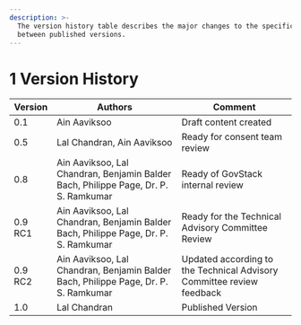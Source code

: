 ```yaml
---
description: >-
  The version history table describes the major changes to the specifications
  between published versions.
---
```


# 1 Version History

| Version | Authors                                                                             | Comment                                                               |
| ------- | ----------------------------------------------------------------------------------- | --------------------------------------------------------------------- |
| 0.1     | Ain Aaviksoo                                                                        | Draft content created                                                 |
| 0.5     | Lal Chandran, Ain Aaviksoo                                                          | Ready for consent team review                                         |
| 0.8     | Ain Aaviksoo, Lal Chandran, Benjamin Balder Bach, Philippe Page, Dr. P. S. Ramkumar | Ready of GovStack internal review                                     |
| 0.9 RC1 | Ain Aaviksoo, Lal Chandran, Benjamin Balder Bach, Philippe Page, Dr. P. S. Ramkumar | Ready for the Technical Advisory Committee Review                     |
| 0.9 RC2 | Ain Aaviksoo, Lal Chandran, Benjamin Balder Bach, Philippe Page, Dr. P. S. Ramkumar | Updated according to the Technical Advisory Committee review feedback |
| 1.0     | Lal Chandran                                                                        | Published Version                                                     |
